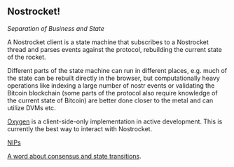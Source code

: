 ## Nostrocket!
*Separation of Business and State*

A Nostrocket client is a state machine that subscribes to a Nostrocket thread and parses events against the protocol, rebuilding the current state of the rocket. 

Different parts of the state machine can run in different places, e.g. much of the state can be rebuilt directly in the browser, but computationally heavy operations like indexing a large number of nostr events or validating the Bitcoin blockchain (some parts of the protocol also require knowledge of the current state of Bitcoin) are better done closer to the metal and can utilize DVMs etc.

[Oxygen](https://github.com/nostrocket/oxygen) is a client-side-only implementation in active development. This is currently the best way to interact with Nostrocket.

[NIPs](https://github.com/nostrocket/NIPS)  

[A word about consensus and state transitions](https://github.com/nostrocket/NIPS/blob/main/state.md).

